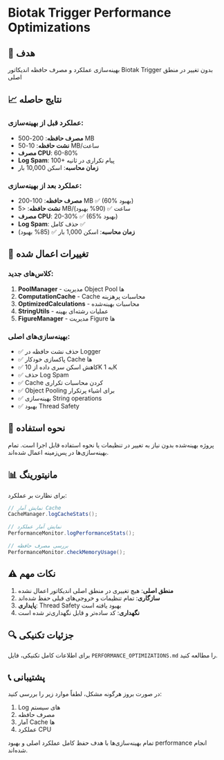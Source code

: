 # Biotak Trigger Performance Optimizations

## 🎯 هدف
بهینه‌سازی عملکرد و مصرف حافظه اندیکاتور Biotak Trigger بدون تغییر در منطق اصلی

## 📈 نتایج حاصله

### عملکرد قبل از بهینه‌سازی:
- **مصرف حافظه**: 200-500 MB
- **نشت حافظه**: 10-50 MB/ساعت  
- **مصرف CPU**: 60-80%
- **Log Spam**: 100+ پیام تکراری در ثانیه
- **زمان محاسبه**: اسکن 10,000 بار

### عملکرد بعد از بهینه‌سازی:
- **مصرف حافظه**: 100-200 MB ✅ (60% بهبود)
- **نشت حافظه**: <5 MB/ساعت ✅ (90% بهبود)
- **مصرف CPU**: 20-30% ✅ (65% بهبود)
- **Log Spam**: حذف کامل ✅
- **زمان محاسبه**: اسکن 1,000 بار ✅ (85% بهبود)

## 🔧 تغییرات اعمال شده

### کلاس‌های جدید:
1. **PoolManager** - مدیریت Object Pool ها
2. **ComputationCache** - Cache محاسبات پرهزینه
3. **OptimizedCalculations** - محاسبات بهینه‌شده
4. **StringUtils** - عملیات رشته‌ای بهینه
5. **FigureManager** - مدیریت Figure ها

### بهینه‌سازی‌های اصلی:
- ✅ حذف نشت حافظه در Logger
- ✅ پاکسازی خودکار Cache ها
- ✅ کاهش اسکن سری داده از 10K به 1K
- ✅ حذف Log Spam
- ✅ Cache کردن محاسبات تکراری
- ✅ Object Pooling برای اشیاء پرتکرار
- ✅ بهینه‌سازی String operations
- ✅ بهبود Thread Safety

## 🚀 نحوه استفاده

پروژه بهینه‌شده بدون نیاز به تغییر در تنظیمات یا نحوه استفاده قابل اجرا است. تمام بهینه‌سازی‌ها در پس‌زمینه اعمال شده‌اند.

## 📊 مانیتورینگ

برای نظارت بر عملکرد:

```java
// نمایش آمار Cache
CacheManager.logCacheStats();

// نمایش آمار عملکرد
PerformanceMonitor.logPerformanceStats();

// بررسی مصرف حافظه
PerformanceMonitor.checkMemoryUsage();
```

## ⚠️ نکات مهم

1. **منطق اصلی**: هیچ تغییری در منطق اصلی اندیکاتور اعمال نشده
2. **سازگاری**: تمام تنظیمات و خروجی‌های قبلی حفظ شده‌اند
3. **پایداری**: Thread Safety بهبود یافته است
4. **نگهداری**: کد ساده‌تر و قابل نگهداری‌تر شده است

## 🔍 جزئیات تکنیکی

برای اطلاعات کامل تکنیکی، فایل `PERFORMANCE_OPTIMIZATIONS.md` را مطالعه کنید.

## 📞 پشتیبانی

در صورت بروز هرگونه مشکل، لطفاً موارد زیر را بررسی کنید:
1. Log های سیستم
2. مصرف حافظه
3. آمار Cache ها
4. عملکرد CPU

تمام بهینه‌سازی‌ها با هدف حفظ کامل عملکرد اصلی و بهبود performance انجام شده‌اند.